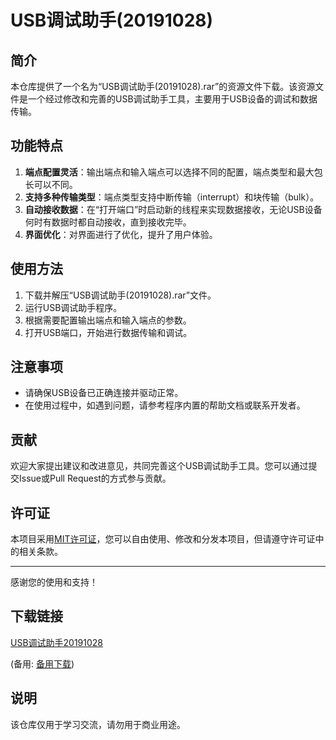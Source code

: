 # USB调试助手(20191028)

## 简介

本仓库提供了一个名为“USB调试助手(20191028).rar”的资源文件下载。该资源文件是一个经过修改和完善的USB调试助手工具，主要用于USB设备的调试和数据传输。

## 功能特点

1. **端点配置灵活**：输出端点和输入端点可以选择不同的配置，端点类型和最大包长可以不同。
2. **支持多种传输类型**：端点类型支持中断传输（interrupt）和块传输（bulk）。
3. **自动接收数据**：在“打开端口”时启动新的线程来实现数据接收，无论USB设备何时有数据时都自动接收，直到接收完毕。
4. **界面优化**：对界面进行了优化，提升了用户体验。

## 使用方法

1. 下载并解压“USB调试助手(20191028).rar”文件。
2. 运行USB调试助手程序。
3. 根据需要配置输出端点和输入端点的参数。
4. 打开USB端口，开始进行数据传输和调试。

## 注意事项

- 请确保USB设备已正确连接并驱动正常。
- 在使用过程中，如遇到问题，请参考程序内置的帮助文档或联系开发者。

## 贡献

欢迎大家提出建议和改进意见，共同完善这个USB调试助手工具。您可以通过提交Issue或Pull Request的方式参与贡献。

## 许可证

本项目采用[MIT许可证](LICENSE)，您可以自由使用、修改和分发本项目，但请遵守许可证中的相关条款。

---

感谢您的使用和支持！

## 下载链接
[USB调试助手20191028](https://pan.quark.cn/s/7ee09d8f700a) 

(备用: [备用下载](https://pan.baidu.com/s/135QKEibJ-pP8cTanO0-y8g?pwd=1234))

## 说明

该仓库仅用于学习交流，请勿用于商业用途。
